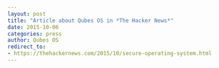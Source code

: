 ```yaml
---
layout: post
title: "Article about Qubes OS in *The Hacker News*"
date: 2015-10-06
categories: press
author: Qubes OS
redirect_to:
- https://thehackernews.com/2015/10/secure-operating-system.html
---
```

